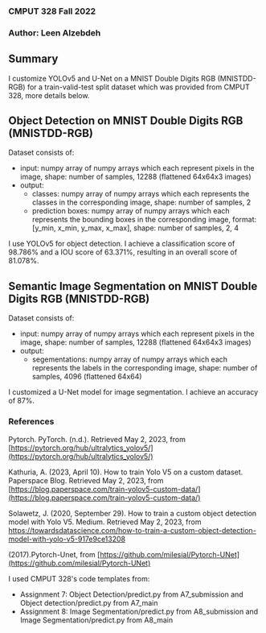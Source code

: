 ### CMPUT 328 Fall 2022

### Author: Leen Alzebdeh

## Summary

I customize YOLOv5 and U-Net on a MNIST Double Digits RGB (MNISTDD-RGB) for a train-valid-test split dataset which was provided from CMPUT 328, more details below.

## Object Detection on MNIST Double Digits RGB (MNISTDD-RGB)

Dataset consists of: 
- input: numpy array of numpy arrays which each represent pixels in the image, shape: number of samples, 12288 (flattened 64x64x3 images)
- output: 
  - classes: numpy array of numpy arrays which each represents the classes in the corresponding image, shape: number of samples, 2
  - prediction boxes: numpy array of numpy arrays which each represents the bounding boxes in the corresponding image, format: [y_min, x_min, y_max, x_max], shape: number of samples, 2, 4
  
I use YOLOv5 for object detection. I achieve a classification score of 98.786% and a IOU score of 63.371%, resulting in an overall score of 81.078%.

## Semantic Image Segmentation on MNIST Double Digits RGB (MNISTDD-RGB)


Dataset consists of: 
- input: numpy array of numpy arrays which each represent pixels in the image, shape: number of samples, 12288 (flattened 64x64x3 images)
- output: 
  - segementations: numpy array of numpy arrays which each represents the labels in the corresponding image, shape: number of samples, 4096 (flattened 64x64)

I customized a U-Net model for image segmentation. I achieve an accuracy of 87%.

### References

Pytorch. PyTorch. (n.d.). Retrieved May 2, 2023, from [https://pytorch.org/hub/ultralytics_yolov5/](https://pytorch.org/hub/ultralytics_yolov5/)

Kathuria, A. (2023, April 10). How to train Yolo V5 on a custom dataset. Paperspace Blog. Retrieved May 2, 2023, from [https://blog.paperspace.com/train-yolov5-custom-data/](https://blog.paperspace.com/train-yolov5-custom-data/)

Solawetz, J. (2020, September 29). How to train a custom object detection model with Yolo V5. Medium. Retrieved May 2, 2023, from [https://towardsdatascience.com/how-to-train-a-custom-object-detection-model-with-yolo-v5-917e9ce13208 ](https://towardsdatascience.com/how-to-train-a-custom-object-detection-model-with-yolo-v5-917e9ce13208)

(2017).Pytorch-Unet, from [https://github.com/milesial/Pytorch-UNet](https://github.com/milesial/Pytorch-UNet)

I used CMPUT 328's code templates from:

- Assignment 7: Object Detection/predict.py from A7_submission and Object detection/predict.py from A7_main
- Assignment 8: Image Segmentation/predict.py from A8_submission and Image Segmentation/predict.py from A8_main
